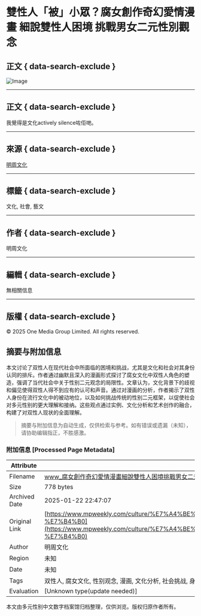 # 雙性人「被」小眾？腐女創作奇幻愛情漫畫 細說雙性人困境 挑戰男女二元性別觀念

## 正文 { data-search-exclude }


![Image](https://www.facebook.com/tr?id=358622379064855&ev=PageView&noscript=1)

---

## 正文 { data-search-exclude }

我覺得是文化actively silence咗佢哋。

---

## 來源 { data-search-exclude }

[明周文化](https://www.mpweekly.com/culture/)

---

## 標籤 { data-search-exclude }

文化, 社會, 藝文

---

## 作者 { data-search-exclude }

明周文化

---

## 編輯 { data-search-exclude }

無相關信息

---

## 版權 { data-search-exclude }

© 2025 One Media Group Limited. All rights reserved.
<!-- tcd_original_link https://www.mpweekly.com/culture/%E7%A4%BE%E6%9C%83/%E3%80%90%E9%9B%99%E6%80%A7%E4%BA%BA%E3%80%8C%E8%A2%AB%E3%80%8D%E5%B0%8F%E7%9C%BE%EF%BC%9F%E3%80%91%E8%85%90%E5%A5%B3%E5%89%B5%E4%BD%9C%E5%A5%87%E5%B9%BB%E6%84%9B%E6%83%85%E6%BC%AB%E7%95%AB-%E7%B4%B0 -->


## 摘要与附加信息

<!-- tcd_abstract -->
本文讨论了双性人在现代社会中所面临的困境和挑战，尤其是文化和社会对其身份认同的排斥。作者通过幽默且深入的漫画形式探讨了腐女文化中双性人角色的塑造，强调了当代社会中关于性别二元观念的局限性。文章认为，文化背景下的歧视和偏见使得双性人得不到应有的认可和声音。通过对漫画的分析，作者揭示了双性人身份在流行文化中的被动地位，以及如何挑战传统的性别二元框架，以促使社会对多元性别的更大理解和接纳。这些观点通过实例、文化分析和艺术创作的融合，构建了对双性人现状的全面理解。
<!-- tcd_abstract_end -->

> 摘要与附加信息为自动生成，仅供检索与参考。如有错误或遗漏（未知），请协助编辑指正，不胜感激。

### 附加信息 [Processed Page Metadata]

| Attribute       | Value                                  |
|-----------------|----------------------------------------|
| Filename        | www_腐女創作奇幻愛情漫畫細說雙性人困境挑戰男女二元性別觀念_-_明周.md                             |
| Size            | 778 bytes                           |
| Archived Date   | 2025-01-22 22:47:07                             |
| Original Link   | [https://www.mpweekly.com/culture/%E7%A4%BE%E6%9C%83/%E3%80%90%E9%9B%99%E6%80%A7%E4%BA%BA%E3%80%8C%E8%A2%AB%E3%80%8D%E5%B0%8F%E7%9C%BE%EF%BC%9F%E3%80%91%E8%85%90%E5%A5%B3%E5%89%B5%E4%BD%9C%E5%A5%87%E5%B9%BB%E6%84%9B%E6%83%85%E6%BC%AB%E7%95%AB-%E7%B4%B0](https://www.mpweekly.com/culture/%E7%A4%BE%E6%9C%83/%E3%80%90%E9%9B%99%E6%80%A7%E4%BA%BA%E3%80%8C%E8%A2%AB%E3%80%8D%E5%B0%8F%E7%9C%BE%EF%BC%9F%E3%80%91%E8%85%90%E5%A5%B3%E5%89%B5%E4%BD%9C%E5%A5%87%E5%B9%BB%E6%84%9B%E6%83%85%E6%BC%AB%E7%95%AB-%E7%B4%B0)                       |
| Author          | 明周文化                               |
| Region          | 未知                               |
| Date            | 未知                                 |
| Tags            | 双性人, 腐女文化, 性别观念, 漫画, 文化分析, 社会挑战, 身份认同, 多元性别, 艺术表达, 性别研究                                 |
| Evaluation            | [Unknown type(update needed)]                                 |
<!-- tcd_table_end -->

本文由多元性别中文数字档案馆归档整理，仅供浏览。版权归原作者所有。
